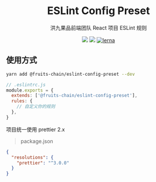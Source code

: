 <h1 align="center">ESLint Config Preset</h1>

<div align="center">
洪九果品前端团队 React 项目 ESLint 规则
</div>

[eslint-config-preset]: https://www.npmjs.com/package/@fruits-chain/eslint-config-preset

<div align="center">

[![](https://img.shields.io/npm/v/@fruits-chain/eslint-config-preset)][eslint-config-preset]
[![](https://img.shields.io/npm/dm/@fruits-chain/eslint-config-preset.svg)][eslint-config-preset]
[![lerna](https://img.shields.io/badge/maintained%20with-lerna-cc00ff.svg)](https://lerna.js.org/)

</div>

## 使用方式

```bash
yarn add @fruits-chain/eslint-config-preset --dev
```

```js
// .eslintrc.js
module.exports = {
  extends: ['@fruits-chain/eslint-config-preset'],
  rules: {
    // 自定义你的规则
  },
}
```

项目统一使用 prettier 2.x

> package.json

```json
{
  "resolutions": {
    "prettier": "^3.0.0"
  }
}
```
